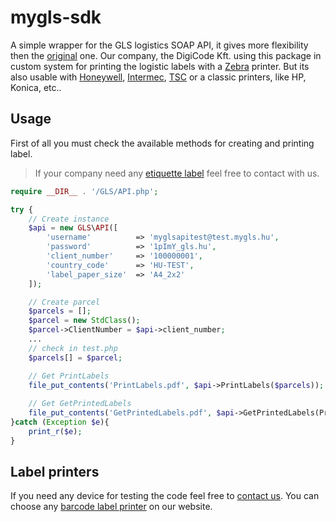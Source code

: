 # mygls-sdk
A simple wrapper for the GLS logistics SOAP API, it gives more flexibility then the [original](https://api.mygls.hu/) one.  Our company, the DigiCode Kft. using this package in custom system for printing the logistic labels with a [Zebra](https://www.digicode.hu/zebra-m1/cimke-vonalkod-nyomtato-c1) printer. But its also usable with [Honeywell](https://www.digicode.hu/honeywell-m4/cimke-vonalkod-nyomtato-c1), [Intermec](https://www.digicode.hu/intermec-m3/cimke-vonalkod-nyomtato-c1), [TSC](https://www.digicode.hu/tsc-m20/cimke-vonalkod-nyomtato-c1) or a classic printers, like HP, Konica, etc..

## Usage

First of all you must check the available methods for creating and printing label. 

> If your company need any [etiquette label](https://www.digicode.hu/cimke-kellekanyag-c8/tekercses-cimke-c810) feel free to contact with us.

```php
require __DIR__ . '/GLS/API.php';

try {
	// Create instance
	$api = new GLS\API([
		'username'          => 'myglsapitest@test.mygls.hu',
		'password'          => '1pImY_gls.hu',
		'client_number'     => '100000001',
		'country_code'      => 'HU-TEST',
		'label_paper_size'  => 'A4_2x2'
	]);

	// Create parcel
	$parcels = []; 
	$parcel = new StdClass();
	$parcel->ClientNumber = $api->client_number;
	...
	// check in test.php
	$parcels[] = $parcel;

	// Get PrintLabels
	file_put_contents('PrintLabels.pdf', $api->PrintLabels($parcels));
	
	// Get GetPrintedLabels
	file_put_contents('GetPrintedLabels.pdf', $api->GetPrintedLabels(PrepareLabels($parcels)));
}catch (Exception $e){
    print_r($e);
}
```

## Label printers

If you need any device for testing the code feel free to [contact us](https://www.digicode.hu/kapcsolat). You can choose any [barcode label printer](https://www.digicode.hu/cimke-vonalkod-nyomtato-c1) on our website.
